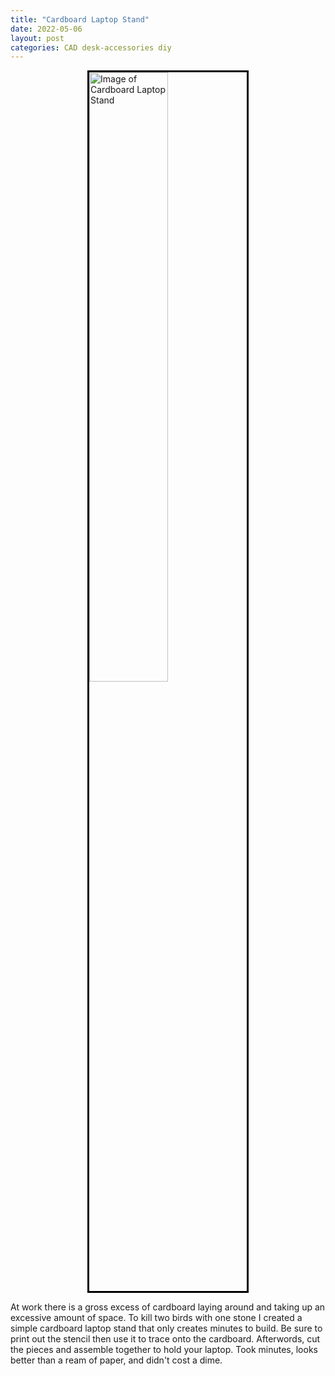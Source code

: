 ```yaml
---
title: "Cardboard Laptop Stand"
date: 2022-05-06
layout: post
categories: CAD desk-accessories diy
---
```


<img title="Cardboard Laptop Stand Image" style="width: 50%; border: 3px solid black; display: block; margin-left: auto; margin-right: auto;" alt="Image of Cardboard Laptop Stand" src="https://i.imgur.com/0TPrpv8.png">

At work there is a gross excess of cardboard laying around and taking up an excessive amount of space. To kill two birds with one stone I created a simple cardboard laptop stand that only creates minutes to build. Be sure to print out the stencil then use it to trace onto the cardboard. Afterwords, cut the pieces and assemble together to hold your laptop. Took minutes, looks better than a ream of paper, and didn't cost a dime.

<!-- [Blender Texture](https://www.youtube.com/watch?v=lHaFHPz46kM) -->

